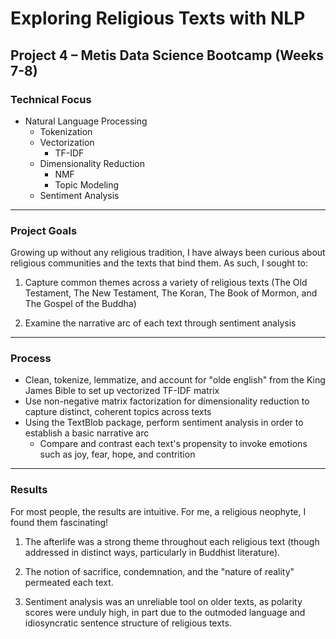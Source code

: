 
# Exploring Religious Texts with NLP

## Project 4 – Metis Data Science Bootcamp (Weeks 7-8)

### Technical Focus
- Natural Language Processing 
	- Tokenization
	- Vectorization
		- TF-IDF
	- Dimensionality Reduction
		- NMF 
		- Topic Modeling
	- Sentiment Analysis
---
### Project Goals
Growing up without any religious tradition, I have always been curious about religious communities and the texts that bind them. As such, I sought to:
1) Capture common themes across a variety of religious texts (The Old Testament, The New Testament, The Koran, The Book of Mormon, and The Gospel of the Buddha)
	
2) Examine the narrative arc of each text through sentiment analysis
---
### Process
- Clean, tokenize, lemmatize, and account for "olde english" from the King James Bible to set up vectorized TF-IDF matrix  
- Use non-negative matrix factorization for dimensionality reduction to capture distinct, coherent topics across texts
- Using the TextBlob package, perform sentiment analysis in order to establish a basic narrative arc	
	- Compare and contrast each text's propensity to invoke emotions such as joy, fear, hope, and contrition

---
### Results

For most people, the results are intuitive. For me, a religious neophyte, I found them fascinating! 
1) The afterlife was a strong theme throughout each religious text (though addressed in distinct ways, particularly in Buddhist literature).

2) The notion of sacrifice, condemnation, and the "nature of reality" permeated each text.

3) Sentiment analysis was an unreliable tool on older texts, as polarity scores were unduly high, in part due to the outmoded language and idiosyncratic sentence structure of religious texts.
